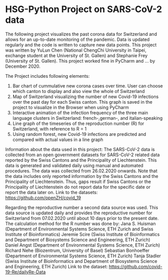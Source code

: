 # HSG-Python Project on SARS-CoV-2 data

The following project visualizes the past corona data for Switzerland and allows for an up-to-date monitoring
of the pandemic. Data is updated regularly and the code is written to capture new data points.
This project was written by YuLun Chen (National ChengChi University in Taipei, exchange student at the
University of St. Gallen) and Stephanie Frey (University of St. Gallen).
This project worked fine in PyCharm and ... by December 2020.

The Project includes following elements:
1. Bar chart of cummulative new corona cases over time. User can choose which canton to display and also view the whole of Switzerland
2. Map of Switzerland visualizing the number of new Covid-19 infections over the past day for each Swiss canton. This graph is saved in the project to visualize in the Browser when using PyCharm
3. Interactive animation of the infection frequency of the three main language clusters in Switzerland: french-,german-, and italian-speaking
4. Line graph of the timeseries of the reproduction number (R) for Switzerland, with reference to R = 1
5. Using random forest, new Covid-19 infections are predicted and compared with actual values in a line graph

Information about the data used in this project:
The SARS-CoV-2 data is collected from an open government datasets for SARS-CoV-2 related data reported by the 
Swiss Cantons and the Principality of Liechtenstein. This data is generated and validated daily using manual and 
automated procedures. The data was collected from 26.02.2020 onwards. Note that the data includes only reported 
information by the Swiss Cantons and the Principality of Liechtenstein. Thus, gaps result if Swiss Cantons or the 
Principality of Liechtenstein do not report data for the specific date or report the data later on.
Link to the datasets: https://github.com/openZH/covid_19

Regarding the reproductive number a second data source was used. This data source is updated daily and
provides the reproductive number for Switzerland from 07.02.2020 until about 10 days prior to the present date.
The calculation method for the R number was done by:
Jana S. Huisman (Department of Environmental Systems Science, ETH Zurich and Swiss Institute of Bioinformatics)
Jeremie Scire (Swiss Institute of Bioinformatics and Department of Biosystems Science and Engineering, ETH Zurich)
Daniel Angst (Department of Environmental Systems Science, ETH Zurich)
Richard Nehe (Biozentrum, University of Basel)
Sebastian Bonhoeffer (Department of Environmental Systems Science, ETH Zurich)
Tanja Stadler (Swiss Institute of Bioinformatics and Department of Biosystems Science and Engineering, ETH Zurich)
Link to the dataset: https://github.com/covid-19-Re/dailyRe-Data